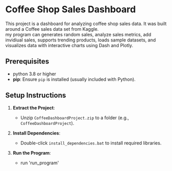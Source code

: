 # Coffee Shop Sales Dashboard

This project is a dashboard for analyzing coffee shop sales data. It was built around a Coffee sales data set from Kaggle.  
my program can generates random sales, analyze sales metrics, add invidiual sales, supports trending products, 
loads sample datasets, and visualizes data with interactive charts using Dash and Plotly.



## Prerequisites
- python 3.8 or higher
- **pip**: Ensure `pip` is installed (usually included with Python).

## Setup Instructions
1. **Extract the Project**:
   - Unzip `CoffeeDashboardProject.zip` to a folder (e.g., `CoffeeDashboardProject`).

2. **Install Dependencies**:
     - Double-click `install_dependencies.bat` to install required libraries.


3. **Run the Program**:
   - run 'run_program'


